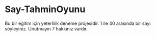# Say-TahminOyunu
Bu bir eğitim için yeterlilik  deneme projesidir.
1 ile 40 arasında bir sayı söyleyiniz.
Unutmayın 7 hakkınız vardır.
